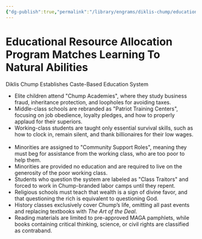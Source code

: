 ```yaml
---
{"dg-publish":true,"permalink":"/library/engrams/diklis-chump/educational-resource-allocation-program-matches-learning-to-natural-abilities/","tags":["DC/Education","DC/AS4"]}
---
```


# Educational Resource Allocation Program Matches Learning To Natural Abilities
Diklis Chump Establishes Caste-Based Education System

- Elite children attend "Chump Academies", where they study business fraud, inheritance protection, and loopholes for avoiding taxes.  
- Middle-class schools are rebranded as "Patriot Training Centers", focusing on job obedience, loyalty pledges, and how to properly applaud for their superiors.  
- Working-class students are taught only essential survival skills, such as how to clock in, remain silent, and thank billionaires for their low wages.  
- Minorities are assigned to "Community Support Roles", meaning they must beg for assistance from the working class, who are too poor to help them.
- Minorities are provided no education and are required to live on the generosity of the poor working class.
- Students who question the system are labeled as "Class Traitors" and forced to work in Chump-branded labor camps until they repent.  
- Religious schools must teach that wealth is a sign of divine favor, and that questioning the rich is equivalent to questioning God.  
- History classes exclusively cover Chump’s life, omitting all past events and replacing textbooks with *The Art of the Deal*.  
- Reading materials are limited to pre-approved MAGA pamphlets, while books containing critical thinking, science, or civil rights are classified as contraband.  
